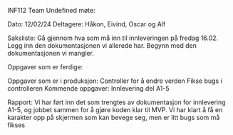 INF112 Team Undefined møte:

Dato: 12/02/24 Deltagere: Håkon, Eivind, Oscar og Alf

Saksliste:
    Gå gjennom hva som må inn til innleveringen på fredag 16.02.
    Legg inn den dokumentasjonen vi allerede har.
    Begynn med den dokumentasjonen vi mangler.

Oppgaver som er ferdige:

Oppgaver som er i produksjon:
    Controller for å endre verden
    Fikse bugs i controlleren
Kommende oppgaver:
    Innlevering del A1-5

Rapport:
    Vi har ført inn det som trengtes av dokumentasjon for innlevering A1-5, og jobbet sammen for å gjøre koden klar til MVP. Vi har klart å få en karakter opp på skjermen som kan bevege seg, men er litt bugs som må fikses
